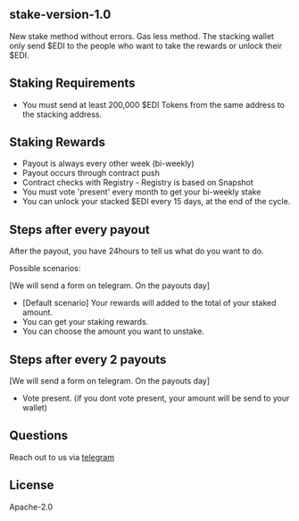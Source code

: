 ## stake-version-1.0
New stake method without errors.
Gas less method. The stacking wallet only send $EDI to the people who want to take the rewards or unlock their $EDI.

## Staking Requirements

- You must send at least 200,000 \$EDI Tokens from the same address to the stacking address.

## Staking Rewards

- Payout is always every other week (bi-weekly)
- Payout occurs through contract push
- Contract checks with Registry - Registry is based on Snapshot
- You must vote 'present' every month to get your bi-weekly stake
- You can unlock your stacked $EDI every 15 days, at the end of the cycle.

## Steps after every payout
After the payout, you have 24hours to tell us what do you want to do. 

Possible scenarios: 

[We will send a form on telegram. On the payouts day]

- [Default scenario] Your rewards will added to the total of your staked amount.
- You can get your staking rewards.
- You can choose the amount you want to unstake.

## Steps after every 2 payouts

[We will send a form on telegram. On the payouts day]

- Vote present. (if you dont vote present, your amount will be send to your wallet)


## Questions

Reach out to us via [telegram](https://t.me/freighttrust)


## License

Apache-2.0

